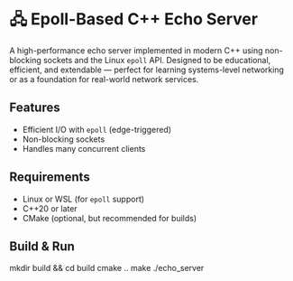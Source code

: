 # 🖧 Epoll-Based C++ Echo Server

A high-performance echo server implemented in modern C++ using non-blocking sockets and the Linux `epoll` API. Designed to be educational, efficient, and extendable — perfect for learning systems-level networking or as a foundation for real-world network services.

## Features

-  Efficient I/O with `epoll` (edge-triggered)
-  Non-blocking sockets
-  Handles many concurrent clients

## Requirements

- Linux or WSL (for `epoll` support)
- C++20 or later
- CMake (optional, but recommended for builds)

## Build & Run

mkdir build && cd build
cmake ..
make
./echo_server


